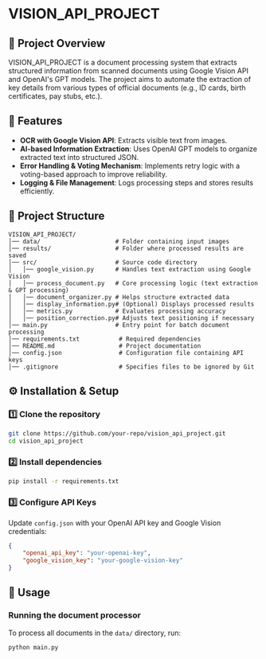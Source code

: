 # VISION_API_PROJECT

## 📌 Project Overview
VISION_API_PROJECT is a document processing system that extracts structured information from scanned documents using Google Vision API and OpenAI's GPT models. The project aims to automate the extraction of key details from various types of official documents (e.g., ID cards, birth certificates, pay stubs, etc.).

## 🚀 Features
- **OCR with Google Vision API**: Extracts visible text from images.
- **AI-based Information Extraction**: Uses OpenAI GPT models to organize extracted text into structured JSON.
- **Error Handling & Voting Mechanism**: Implements retry logic with a voting-based approach to improve reliability.
- **Logging & File Management**: Logs processing steps and stores results efficiently.

## 📂 Project Structure
```
VISION_API_PROJECT/
│── data/                     # Folder containing input images
│── results/                  # Folder where processed results are saved
│── src/                      # Source code directory
│   │── google_vision.py      # Handles text extraction using Google Vision
│   │── process_document.py   # Core processing logic (text extraction & GPT processing)
│   │── document_organizer.py # Helps structure extracted data
│   │── display_information.py# (Optional) Displays processed results
│   │── metrics.py            # Evaluates processing accuracy
│   │── position_correction.py# Adjusts text positioning if necessary
│── main.py                   # Entry point for batch document processing
│── requirements.txt           # Required dependencies
│── README.md                  # Project documentation
│── config.json                # Configuration file containing API keys
│── .gitignore                 # Specifies files to be ignored by Git
```

## ⚙️ Installation & Setup
### 1️⃣ Clone the repository
```bash
git clone https://github.com/your-repo/vision_api_project.git
cd vision_api_project
```
### 2️⃣ Install dependencies
```bash
pip install -r requirements.txt
```
### 3️⃣ Configure API Keys
Update `config.json` with your OpenAI API key and Google Vision credentials:
```json
{
    "openai_api_key": "your-openai-key",
    "google_vision_key": "your-google-vision-key"
}
```

## 📌 Usage
### Running the document processor
To process all documents in the `data/` directory, run:
```bash
python main.py
```


